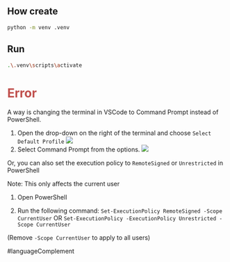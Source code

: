 ## How create
```bash
python -m venv .venv
```
## Run
```bash
.\.venv\scripts\activate
```

# <font color="#c0504d">Error</font>

A way is changing the terminal in VSCode to Command Prompt instead of PowerShell.

1. Open the drop-down on the right of the terminal and choose `Select Default Profile`
![](https://i.sstatic.net/NcnkD.png)
2. Select Command Prompt from the options.
![](https://i.sstatic.net/Kz2va.png)

Or, you can also set the execution policy to `RemoteSigned` or `Unrestricted` in PowerShell

Note: This only affects the current user

1. Open PowerShell
    
2. Run the following command: `Set-ExecutionPolicy RemoteSigned -Scope CurrentUser` OR `Set-ExecutionPolicy -ExecutionPolicy Unrestricted -Scope CurrentUser`
    

(Remove `-Scope CurrentUser` to apply to all users)

#languageComplement 